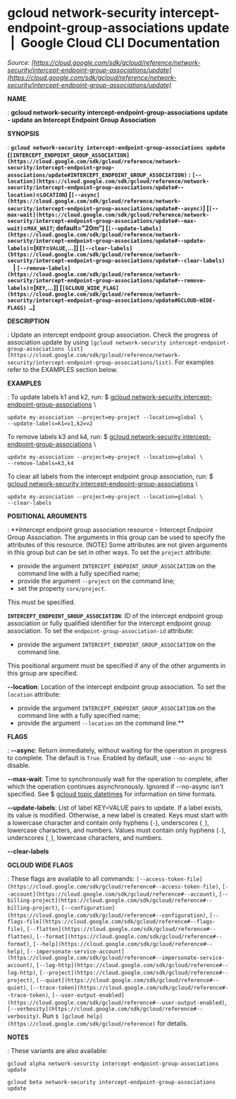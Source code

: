 # gcloud network-security intercept-endpoint-group-associations update  |  Google Cloud CLI Documentation

*Source: [https://cloud.google.com/sdk/gcloud/reference/network-security/intercept-endpoint-group-associations/update](https://cloud.google.com/sdk/gcloud/reference/network-security/intercept-endpoint-group-associations/update)*

**NAME**

: **gcloud network-security intercept-endpoint-group-associations update - update an Intercept Endpoint Group Association**

**SYNOPSIS**

: **`gcloud network-security intercept-endpoint-group-associations update` (`[INTERCEPT_ENDPOINT_GROUP_ASSOCIATION](https://cloud.google.com/sdk/gcloud/reference/network-security/intercept-endpoint-group-associations/update#INTERCEPT_ENDPOINT_GROUP_ASSOCIATION)` : `[--location](https://cloud.google.com/sdk/gcloud/reference/network-security/intercept-endpoint-group-associations/update#--location)`=`LOCATION`) [`[--async](https://cloud.google.com/sdk/gcloud/reference/network-security/intercept-endpoint-group-associations/update#--async)`] [`[--max-wait](https://cloud.google.com/sdk/gcloud/reference/network-security/intercept-endpoint-group-associations/update#--max-wait)`=`MAX_WAIT`; default="20m"] [`[--update-labels](https://cloud.google.com/sdk/gcloud/reference/network-security/intercept-endpoint-group-associations/update#--update-labels)`=[`KEY`=`VALUE`,…]] [`[--clear-labels](https://cloud.google.com/sdk/gcloud/reference/network-security/intercept-endpoint-group-associations/update#--clear-labels)`     | `[--remove-labels](https://cloud.google.com/sdk/gcloud/reference/network-security/intercept-endpoint-group-associations/update#--remove-labels)`=[`KEY`,…]] [`[GCLOUD_WIDE_FLAG](https://cloud.google.com/sdk/gcloud/reference/network-security/intercept-endpoint-group-associations/update#GCLOUD-WIDE-FLAGS) …`]**

**DESCRIPTION**

: Update an intercept endpoint group association. Check the progress of
association update by using `[gcloud
network-security intercept-endpoint-group-associations list](https://cloud.google.com/sdk/gcloud/reference/network-security/intercept-endpoint-group-associations/list)`.
For examples refer to the EXAMPLES section below.

**EXAMPLES**

: To update labels k1 and k2, run:
$ [gcloud
network-security intercept-endpoint-group-associations](https://cloud.google.com/sdk/gcloud/reference/network-security/intercept-endpoint-group-associations) \
```
update my-association --project=my-project --location=global \
--update-labels=k1=v1,k2=v2
```

To remove labels k3 and k4, run:
$ [gcloud
network-security intercept-endpoint-group-associations](https://cloud.google.com/sdk/gcloud/reference/network-security/intercept-endpoint-group-associations) \
```
update my-association --project=my-project --location=global \
--remove-labels=k3,k4
```

To clear all labels from the intercept endpoint group association, run:
$ [gcloud
network-security intercept-endpoint-group-associations](https://cloud.google.com/sdk/gcloud/reference/network-security/intercept-endpoint-group-associations) \
```
update my-association --project=my-project --location=global \
--clear-labels
```

**POSITIONAL ARGUMENTS**

: **Intercept endpoint group association resource - Intercept Endpoint Group
Association. The arguments in this group can be used to specify the attributes
of this resource. (NOTE) Some attributes are not given arguments in this group
but can be set in other ways.
To set the `project` attribute:

- provide the argument `INTERCEPT_ENDPOINT_GROUP_ASSOCIATION` on the
command line with a fully specified name;
- provide the argument `--project` on the command line;
- set the property `core/project`.

This must be specified.

**`INTERCEPT_ENDPOINT_GROUP_ASSOCIATION`**:
ID of the intercept endpoint group association or fully qualified identifier for
the intercept endpoint group association.
To set the `endpoint-group-association-id` attribute:

- provide the argument `INTERCEPT_ENDPOINT_GROUP_ASSOCIATION` on the
command line.

This positional argument must be specified if any of the other arguments in this
group are specified.

**--location**:
Location of the intercept endpoint group association.
To set the `location` attribute:

- provide the argument `INTERCEPT_ENDPOINT_GROUP_ASSOCIATION` on the
command line with a fully specified name;
- provide the argument `--location` on the command line.**

**FLAGS**

: **--async**:
Return immediately, without waiting for the operation in progress to complete.
The default is `True`. Enabled by default, use
`--no-async` to disable.

**--max-wait**:
Time to synchronously wait for the operation to complete, after which the
operation continues asynchronously. Ignored if --no-async isn't specified. See $
[gcloud topic datetimes](https://cloud.google.com/sdk/gcloud/reference/topic/datetimes) for
information on time formats.

**--update-labels**:
List of label KEY=VALUE pairs to update. If a label exists, its value is
modified. Otherwise, a new label is created.
Keys must start with a lowercase character and contain only hyphens
(`-`), underscores (`_`), lowercase characters, and
numbers. Values must contain only hyphens (`-`), underscores
(`_`), lowercase characters, and numbers.

**--clear-labels**

**GCLOUD WIDE FLAGS**

: These flags are available to all commands: `[--access-token-file](https://cloud.google.com/sdk/gcloud/reference#--access-token-file)`,
`[--account](https://cloud.google.com/sdk/gcloud/reference#--account)`, `[--billing-project](https://cloud.google.com/sdk/gcloud/reference#--billing-project)`,
`[--configuration](https://cloud.google.com/sdk/gcloud/reference#--configuration)`,
`[--flags-file](https://cloud.google.com/sdk/gcloud/reference#--flags-file)`,
`[--flatten](https://cloud.google.com/sdk/gcloud/reference#--flatten)`, `[--format](https://cloud.google.com/sdk/gcloud/reference#--format)`, `[--help](https://cloud.google.com/sdk/gcloud/reference#--help)`, `[--impersonate-service-account](https://cloud.google.com/sdk/gcloud/reference#--impersonate-service-account)`,
`[--log-http](https://cloud.google.com/sdk/gcloud/reference#--log-http)`,
`[--project](https://cloud.google.com/sdk/gcloud/reference#--project)`, `[--quiet](https://cloud.google.com/sdk/gcloud/reference#--quiet)`, `[--trace-token](https://cloud.google.com/sdk/gcloud/reference#--trace-token)`, `[--user-output-enabled](https://cloud.google.com/sdk/gcloud/reference#--user-output-enabled)`,
`[--verbosity](https://cloud.google.com/sdk/gcloud/reference#--verbosity)`.
Run `$ [gcloud help](https://cloud.google.com/sdk/gcloud/reference)` for details.

**NOTES**

: These variants are also available:

```
gcloud alpha network-security intercept-endpoint-group-associations update
```

```
gcloud beta network-security intercept-endpoint-group-associations update
```